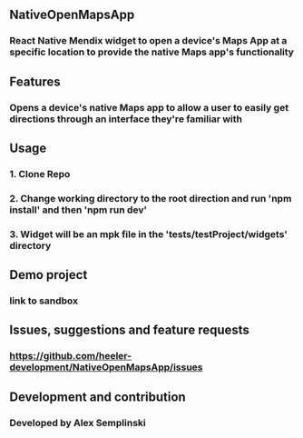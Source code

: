 ## NativeOpenMapsApp
### React Native Mendix widget to open a device's Maps App at a specific location to provide the native Maps app's functionality

## Features
### Opens a device's native Maps app to allow a user to easily get directions through an interface they're familiar with

## Usage
### 1. Clone Repo
### 2. Change working directory to the root direction and run 'npm install' and then 'npm run dev'
### 3. Widget will be an mpk file in the 'tests/testProject/widgets' directory

## Demo project
### link to sandbox

## Issues, suggestions and feature requests
### https://github.com/heeler-development/NativeOpenMapsApp/issues

## Development and contribution
### Developed by Alex Semplinski
